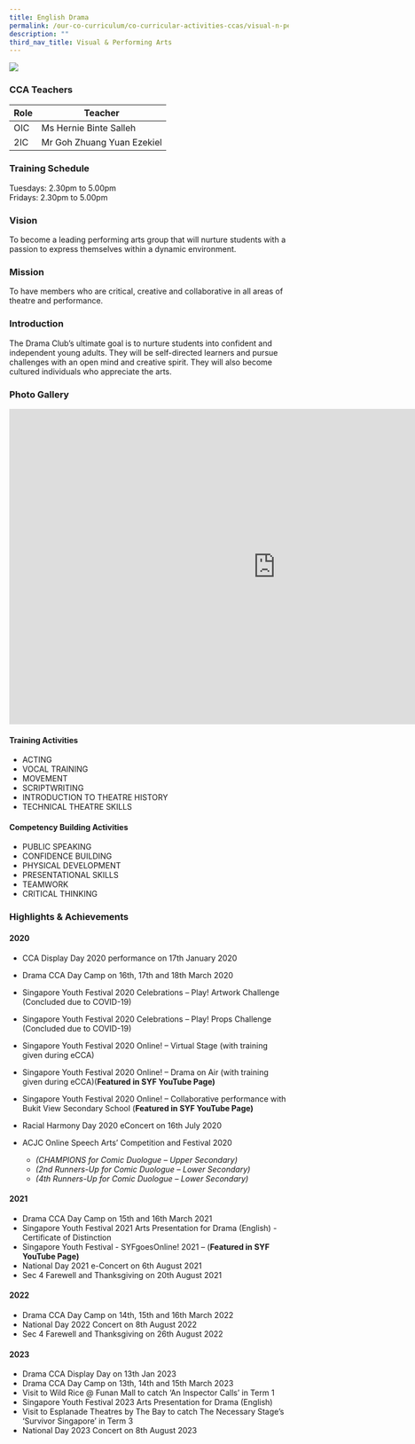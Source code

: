 ```yaml
---
title: English Drama
permalink: /our-co-curriculum/co-curricular-activities-ccas/visual-n-performing-arts/english-drama/
description: ""
third_nav_title: Visual & Performing Arts
---
```

![](/images/2023_drama_03.jpg)

### CCA Teachers

| Role | Teacher |
|---|---|
| OIC | Ms Hernie Binte Salleh |
| 2IC | Mr Goh Zhuang Yuan Ezekiel |

### Training Schedule
Tuesdays: 2.30pm to 5.00pm <br>Fridays: 2.30pm to 5.00pm

### Vision
To become a leading performing arts group that will nurture students with a passion to express themselves within a dynamic environment.

### Mission
To have members who are critical, creative and collaborative in all areas of theatre and performance.

### Introduction
The Drama Club’s ultimate goal is to nurture students into confident and independent young adults. They will be self-directed learners and pursue challenges with an open mind and creative spirit. They will also become cultured individuals who appreciate the arts.

### Photo Gallery
<iframe src="https://docs.google.com/presentation/d/e/2PACX-1vSwihK8sLPheQbgRkiO6JcGSmyC7nAChSHkbyMSufbILS-VKbXh2-0mnL21QICod8KdM-gAsH6pOXks/embed?start=true&amp;loop=true&amp;delayms=3000" frameborder="0" width="960" height="569" allowfullscreen="true"></iframe>

#### Training Activities

*   ACTING
*   VOCAL TRAINING
*   MOVEMENT
*   SCRIPTWRITING
*   INTRODUCTION TO THEATRE HISTORY
*   TECHNICAL THEATRE SKILLS

#### Competency Building Activities

*   PUBLIC SPEAKING
*   CONFIDENCE BUILDING
*   PHYSICAL DEVELOPMENT
*   PRESENTATIONAL SKILLS
*   TEAMWORK
*   CRITICAL THINKING


### Highlights &amp; Achievements
#### 2020

*   CCA Display Day 2020 performance on 17th&nbsp;January 2020
    
*   Drama CCA Day Camp on 16th, 17th&nbsp;and 18th&nbsp;March 2020
    
*   Singapore Youth Festival 2020 Celebrations – Play! Artwork Challenge (Concluded due to COVID-19)
    
*   Singapore Youth Festival 2020 Celebrations – Play! Props Challenge (Concluded due to COVID-19)
    
*   Singapore Youth Festival 2020 Online! – Virtual Stage (with training given during eCCA)
    
*   Singapore Youth Festival 2020 Online! – Drama on Air (with training given during eCCA)(**Featured in SYF YouTube Page)**
    
*   Singapore Youth Festival 2020 Online! – Collaborative performance with Bukit View Secondary School (**Featured in SYF YouTube Page)**
    
*   Racial Harmony Day 2020 eConcert on 16th&nbsp;July 2020
    
*   ACJC Online Speech Arts’ Competition and Festival 2020
    
    *   _(CHAMPIONS for Comic Duologue – Upper Secondary)_
    *   _(2nd&nbsp;Runners-Up for Comic Duologue – Lower Secondary)_
    *   _(4th&nbsp;Runners-Up for Comic Duologue – Lower Secondary)_

#### 2021

*   Drama CCA Day Camp on 15th&nbsp;and 16th&nbsp;March 2021
*   Singapore Youth Festival 2021 Arts Presentation for Drama (English) - Certificate of Distinction
*   Singapore Youth Festival - SYFgoesOnline! 2021 – (**Featured in SYF YouTube Page)**
*   National Day 2021 e-Concert on 6th&nbsp;August 2021
*   Sec 4 Farewell and Thanksgiving on 20th&nbsp;August 2021

#### 2022

*   Drama CCA Day Camp on 14th, 15th and 16th March 2022
*   National Day 2022 Concert on 8th August 2022
*   Sec 4 Farewell and Thanksgiving on 26th August 2022

#### 2023

*   Drama CCA Display Day on 13th Jan 2023
*   Drama CCA Day Camp on 13th, 14th and 15th March 2023
*   Visit to Wild Rice @ Funan Mall to catch ‘An Inspector Calls’ in Term 1
*   Singapore Youth Festival 2023 Arts Presentation for Drama (English)
*   Visit to Esplanade Theatres by The Bay to catch The Necessary Stage’s ‘Survivor Singapore’ in Term 3
*   National Day 2023 Concert on 8th August 2023